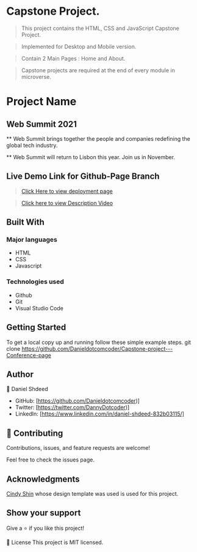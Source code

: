 # Capstone Project.

> This project contains the HTML, CSS and JavaScript Capstone Project.

> Implemented for Desktop and Mobile version.

> Contain 2 Main Pages : Home and About.
 
> Capstone projects are required at the end of every module in microverse.

# Project Name
## Web Summit 2021

** Web Summit brings together the people and companies redefining the global tech industry.

** Web Summit will return to Lisbon this year. Join us in November. 

## Live Demo Link for Github-Page Branch

>[Click Here to view deployment page](https://danieldotcomcoder.github.io/Capstone-project---Conference-page/)

>[Click here to view Description Video](https://www.loom.com/share/12eb5c9233554938b463f387974f39b9)
## Built With
### Major languages
- HTML
- CSS
- Javascript


### Technologies used
- Github
- Git
- Visual Studio Code


## Getting Started
To get a local copy up and running follow these simple example steps.
git clone https://github.com/Danieldotcomcoder/Capstone-project---Conference-page


## Author
👤 Daniel Shdeed

- GitHub: [https://github.com/Danieldotcomcoder)]
- Twitter: [https://twitter.com/DannyDotcoder)]
- LinkedIn: [https://www.linkedin.com/in/daniel-shdeed-832b03115/]

## 🤝 Contributing
Contributions, issues, and feature requests are welcome!

Feel free to check the issues page.

## Acknowledgments

[Cindy Shin](https://www.behance.net/gallery/29845175/CC-Global-Summit-2015) whose design template was used is used for this project.

## Show your support
Give a ⭐️ if you like this project!

📝 License
This project is MIT licensed.

